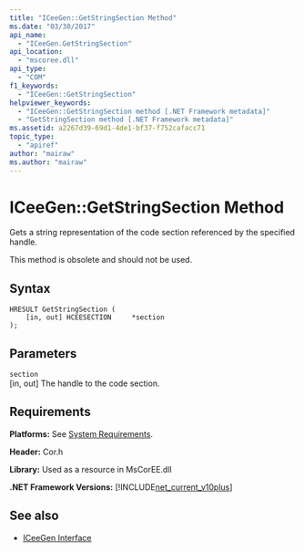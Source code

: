 ```yaml
---
title: "ICeeGen::GetStringSection Method"
ms.date: "03/30/2017"
api_name: 
  - "ICeeGen.GetStringSection"
api_location: 
  - "mscoree.dll"
api_type: 
  - "COM"
f1_keywords: 
  - "ICeeGen::GetStringSection"
helpviewer_keywords: 
  - "ICeeGen::GetStringSection method [.NET Framework metadata]"
  - "GetStringSection method [.NET Framework metadata]"
ms.assetid: a2267d39-69d1-4de1-bf37-f752cafacc71
topic_type: 
  - "apiref"
author: "mairaw"
ms.author: "mairaw"
---
```

# ICeeGen::GetStringSection Method
Gets a string representation of the code section referenced by the specified handle.  
  
 This method is obsolete and should not be used.  
  
## Syntax  
  
```  
HRESULT GetStringSection (  
    [in, out] HCEESECTION     *section  
);  
```  
  
## Parameters  
 `section`  
 [in, out] The handle to the code section.  
  
## Requirements  
 **Platforms:** See [System Requirements](../../../../docs/framework/get-started/system-requirements.md).  
  
 **Header:** Cor.h  
  
 **Library:** Used as a resource in MsCorEE.dll  
  
 **.NET Framework Versions:** [!INCLUDE[net_current_v10plus](../../../../includes/net-current-v10plus-md.md)]  
  
## See also
- [ICeeGen Interface](../../../../docs/framework/unmanaged-api/metadata/iceegen-interface.md)
